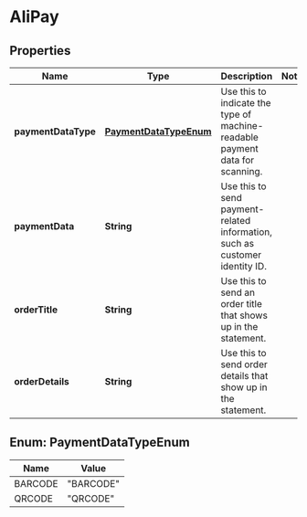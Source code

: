 

# AliPay

## Properties

Name | Type | Description | Notes
------------ | ------------- | ------------- | -------------
**paymentDataType** | [**PaymentDataTypeEnum**](#PaymentDataTypeEnum) | Use this to indicate the type of machine-readable payment data for scanning. | 
**paymentData** | **String** | Use this to send payment-related information, such as customer identity ID. | 
**orderTitle** | **String** | Use this to send an order title that shows up in the statement. | 
**orderDetails** | **String** | Use this to send order details that show up in the statement. | 



## Enum: PaymentDataTypeEnum

Name | Value
---- | -----
BARCODE | &quot;BARCODE&quot;
QRCODE | &quot;QRCODE&quot;



